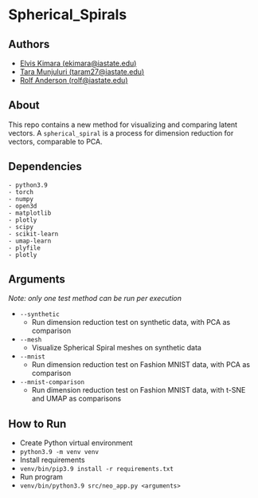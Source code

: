 # Spherical_Spirals

## Authors

- [Elvis Kimara (ekimara@iastate.edu)](https://github.com/kelvis24)
- [Tara Munjuluri (taram27@iastate.edu)](https://github.com/TaraMunjuluri)
- [Rolf Anderson (rolf@iastate.edu)](https://github.com/asaprolfy)

## About

This repo contains a new method for visualizing and comparing latent vectors.
A `spherical_spiral` is a process for dimension reduction for vectors, comparable to PCA.

## Dependencies
    - python3.9
    - torch
    - numpy
    - open3d
    - matplotlib
    - plotly
    - scipy
    - scikit-learn
    - umap-learn
    - plyfile
    - plotly

## Arguments
*Note: only one test method can be run per execution*
- `--synthetic`
  - Run dimension reduction test on synthetic data, with PCA as comparison
- `--mesh`
  - Visualize Spherical Spiral meshes on synthetic data
- `--mnist`
  - Run dimension reduction test on Fashion MNIST data, with PCA as comparison
- `--mnist-comparison`
  - Run dimension reduction test on Fashion MNIST data, with t-SNE and UMAP as comparisons

## How to Run
- Create Python virtual environment
- `python3.9 -m venv venv`
- Install requirements
- `venv/bin/pip3.9 install -r requirements.txt`
- Run program
- `venv/bin/python3.9 src/neo_app.py <arguments>`